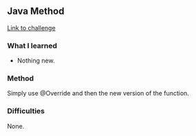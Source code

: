 ## Java Method

[Link to challenge](https://www.hackerrank.com/challenges/java-method-overriding)

### What I learned
- Nothing new.

### Method
Simply use @Override and then the new version of the function.

### Difficulties
None.
